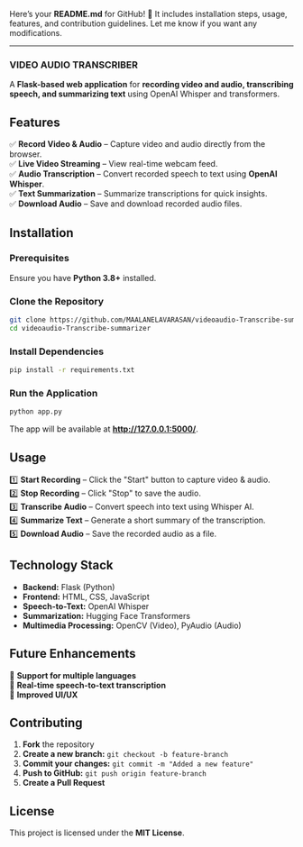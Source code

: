 Here’s your **README.md** for GitHub! 🚀 It includes installation steps, usage, features, and contribution guidelines. Let me know if you want any modifications.  

---

### **VIDEO AUDIO TRANSCRIBER**  
A **Flask-based web application** for **recording video and audio, transcribing speech, and summarizing text** using OpenAI Whisper and transformers.  

## **Features**  
✅ **Record Video & Audio** – Capture video and audio directly from the browser.  
✅ **Live Video Streaming** – View real-time webcam feed.  
✅ **Audio Transcription** – Convert recorded speech to text using **OpenAI Whisper**.  
✅ **Text Summarization** – Summarize transcriptions for quick insights.  
✅ **Download Audio** – Save and download recorded audio files.  

## **Installation**  

### **Prerequisites**  
Ensure you have **Python 3.8+** installed.  

### **Clone the Repository**  
```bash
git clone https://github.com/MAALANELAVARASAN/videoaudio-Transcribe-summarizer.git
cd videoaudio-Transcribe-summarizer
```

### **Install Dependencies**  
```bash
pip install -r requirements.txt
```

### **Run the Application**  
```bash
python app.py
```
The app will be available at **http://127.0.0.1:5000/**.  

## **Usage**  
1️⃣ **Start Recording** – Click the "Start" button to capture video & audio.  
2️⃣ **Stop Recording** – Click "Stop" to save the audio.  
3️⃣ **Transcribe Audio** – Convert speech into text using Whisper AI.  
4️⃣ **Summarize Text** – Generate a short summary of the transcription.  
5️⃣ **Download Audio** – Save the recorded audio as a file.  

## **Technology Stack**  
- **Backend:** Flask (Python)  
- **Frontend:** HTML, CSS, JavaScript  
- **Speech-to-Text:** OpenAI Whisper  
- **Summarization:** Hugging Face Transformers  
- **Multimedia Processing:** OpenCV (Video), PyAudio (Audio)  

## **Future Enhancements**  
🚀 **Support for multiple languages**  
🚀 **Real-time speech-to-text transcription**  
🚀 **Improved UI/UX**  

## **Contributing**  
1. **Fork** the repository  
2. **Create a new branch:** `git checkout -b feature-branch`  
3. **Commit your changes:** `git commit -m "Added a new feature"`  
4. **Push to GitHub:** `git push origin feature-branch`  
5. **Create a Pull Request**  

## **License**  
This project is licensed under the **MIT License**.  
